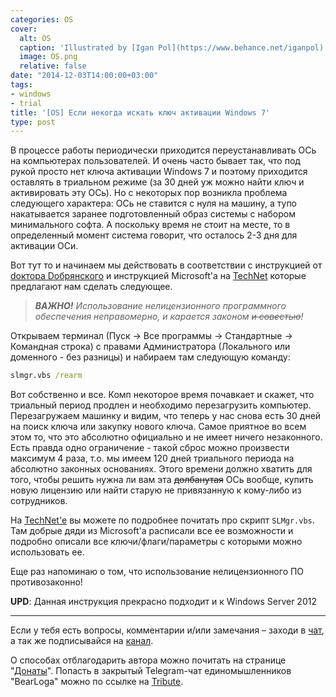 ```yaml
---
categories: OS
cover:
  alt: OS
  caption: 'Illustrated by [Igan Pol](https://www.behance.net/iganpol)'
  image: OS.png
  relative: false
date: "2014-12-03T14:00:00+03:00"
tags:
- windows
- trial
title: '[OS] Если некогда искать ключ активации Windows 7'
type: post
---
```


В процессе работы периодически приходится переустанавливать ОСь на компьютерах пользователей. И очень часто бывает так, что под рукой просто нет ключа активации Windows 7 и поэтому приходится оставлять в триальном режиме (за 30 дней уж можно найти ключ и активировать эту ОСь). Но с некоторых пор возникла проблема следующего характера: ОСь не ставится с нуля на машину, а тупо накатывается заранее подготовленный образ системы с набором минимального софта. А поскольку время не стоит на месте, то в определенный момент система говорит, что осталось 2-3 дня для активации ОСи.

Вот тут то и начинаем мы действовать в соответствии с инструкцией от [dоктора Dобрянского](http://hutpu4.net/windows/prodlenie-testovogo-perioda-windows-7-i-windows-2008-r2-server.html) и инструкцией Microsoft'а на [TechNet](http://technet.microsoft.com/ru-ru/library/dn502540.aspx) которые предлагают нам сделать следующее.

> *__ВАЖНО!__ Использование нелицензионного программного обеспечения неправомерно, и карается законом ~~и совестью~~!*

Открываем терминал (Пуск -> Все программы -> Стандартные -> Командная строка) с правами Администратора (Локального или доменного - без разницы) и набираем там следующую команду:

```cmd
slmgr.vbs /rearm
```

Вот собственно и все. Комп некоторое время почавкает и скажет, что триальный период продлен и необходимо перезагрузить компьютер. Перезагружаем машинку и видим, что теперь у нас снова есть 30 дней на поиск ключа или закупку нового ключа. Самое приятное во всем этом то, что это абсолютно официально и не имеет ничего незаконного. Есть правда одно ограничение - такой сброс можно произвести максимум 4 раза, т.о. мы имеем 120 дней триального периода на абсолютно законных основаниях. Этого времени должно хватить для того, чтобы решить нужна ли вам эта ~~долбанутая~~ ОСь вообще, купить новую лицензию или найти старую не привязанную к кому-либо из сотрудников.

На [TechNet'е](http://technet.microsoft.com/ru-ru/library/dn502540.aspx) вы можете по подробнее почитать про скрипт `SLMgr.vbs`. Там добрые дяди из Microsoft'а расписали все ее возможности и подробно описали все ключи/флаги/параметры с которыми можно использовать ее.

Еще раз напоминаю о том, что использование нелицензионного ПО противозаконно!

__UPD__: Данная инструкция прекрасно подходит и к Windows Server 2012

---

Если у тебя есть вопросы, комментарии и/или замечания – заходи в [чат](https://ttttt.me/jtprogru_chat), а так же подписывайся на [канал](https://ttttt.me/jtprogru_channel).

О способах отблагодарить автора можно почитать на странице "[Донаты](https://jtprog.ru/donations/)". Попасть в закрытый Telegram-чат единомышленников "BearLoga" можно по ссылке на [Tribute](https://web.tribute.tg/s/oRV).
